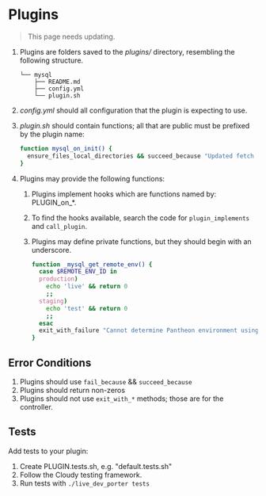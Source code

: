 <!--
id: plugins
tags: ''
-->

# Plugins

> This page needs updating.

1. Plugins are folders saved to the _plugins/_ directory, resembling the following structure.

    ```
    └── mysql
        ├── README.md
        ├── config.yml
        └── plugin.sh
    ```
2. _config.yml_ should all configuration that the plugin is expecting to use.
3. _plugin.sh_ should contain functions; all that are public must be prefixed by the plugin name:

   ```bash
   function mysql_on_init() {
     ensure_files_local_directories && succeed_because "Updated fetch structure at $(path_unresolve "$APP_ROOT" "$FETCH_FILES_PATH")"
   }
   ```
4. Plugins may provide the following functions:
    1. Plugins implement hooks which are functions named by: PLUGIN_on_*.
    2. To find the hooks available, search the code for `plugin_implements` and `call_plugin`.
    3. Plugins may define private functions, but they should begin with an underscore.
       
       ```bash
       function _mysql_get_remote_env() {
         case $REMOTE_ENV_ID in
         production)
           echo 'live' && return 0
           ;;
         staging)
           echo 'test' && return 0
           ;;
         esac
         exit_with_failure "Cannot determine Pantheon environment using $REMOTE_ENV_ID"
       }
        ```

## Error Conditions

1. Plugins should use `fail_because` && `succeed_because`
2. Plugins should return non-zeros
3. Plugins should not use `exit_with_*` methods; those are for the controller.

## Tests

Add tests to your plugin:

1. Create PLUGIN.tests.sh, e.g. "default.tests.sh"
2. Follow the Cloudy testing framework.
3. Run tests with `./live_dev_porter tests`
